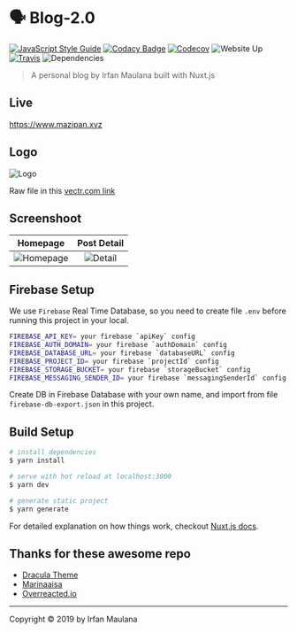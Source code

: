 # 🗣 Blog-2.0

[![JavaScript Style Guide](https://img.shields.io/badge/code_style-standard-brightgreen.svg)](https://standardjs.com) [![Codacy Badge](https://api.codacy.com/project/badge/Grade/974204443ba449c69058d5906c9d25c6)](https://www.codacy.com/app/mazipan/blog-2.0?utm_source=github.com&utm_medium=referral&utm_content=mazipan/blog-2.0&utm_campaign=Badge_Grade) [![Codecov](https://codecov.io/gh/mazipan/blog-2.0/branch/master/graph/badge.svg)](https://codecov.io/gh/mazipan/blog-2.0) ![Website Up](https://img.shields.io/website-up-down-green-red/https/mazipan.xyz.svg) [![Travis](https://img.shields.io/travis/mazipan/blog-2.0.svg)](https://travis-ci.org/mazipan/blog-2.0) ![Dependencies](https://img.shields.io/david/mazipan/blog-2.0.svg)

> A personal blog by Irfan Maulana built with Nuxt.js

## Live

<https://www.mazipan.xyz>

## Logo

![Logo](static/favicon-96x96.png)

Raw file in this [vectr.com link](https://vectr.com/mazipan/i7V7tBB5z.png?width=512&height=512&select=i7V7tBB5zpage0)

## Screenshoot

|                Homepage               |            Post Detail            |
| :-----------------------------------: | :-------------------------------: |
| ![Homepage](screenshoot-homepage.png) | ![Detail](screenshoot-detail.png) |

## Firebase Setup

We use `Firebase` Real Time Database, so you need to create file `.env` before running this project in your local.

```bash
FIREBASE_API_KEY= your firebase `apiKey` config
FIREBASE_AUTH_DOMAIN= your firebase `authDomain` config
FIREBASE_DATABASE_URL= your firebase `databaseURL` config
FIREBASE_PROJECT_ID= your firebase `projectId` config
FIREBASE_STORAGE_BUCKET= your firebase `storageBucket` config
FIREBASE_MESSAGING_SENDER_ID= your firebase `messagingSenderId` config
```

Create DB in Firebase Database with your own name, and import from file `firebase-db-export.json` in this project.

## Build Setup

```bash
# install dependencies
$ yarn install

# serve with hot reload at localhost:3000
$ yarn dev

# generate static project
$ yarn generate
```

For detailed explanation on how things work, checkout [Nuxt.js docs](https://nuxtjs.org).

## Thanks for these awesome repo

-   [Dracula Theme](https://github.com/dracula/dracula-theme)
-   [Marinaaisa](https://github.com/marinaaisa/marinaaisa-website-2018)
-   [Overreacted.io](https://overreacted.io/)

* * *

Copyright © 2019 by Irfan Maulana
